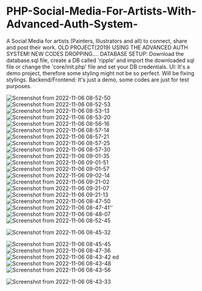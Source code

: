 # PHP-Social-Media-For-Artists-With-Advanced-Auth-System-
A Social Media for artists (Painters, Illustrators and all) to connect, share and post their work. OLD PROJECT(2019) USING THE ADVANCED AUTH SYSTEM! NEW CODES DROPPING....
DATABASE SETUP: Download the database.sql file, create a DB called 'ripple' and import the downloaded sql file or change the 'core/init.php' file and set your DB credentials.
UI: It's a demo project, therefore some styling might not be so perfect. Will be fixing stylings.
Backend/Frontend: It's just a demo, some codes are just for test purposes.

![Screenshot from 2022-11-06 08-52-50](https://user-images.githubusercontent.com/57121144/200161458-2dd80cde-17d2-4753-86b8-a3124b9bf1ad.png)
![Screenshot from 2022-11-06 08-52-53](https://user-images.githubusercontent.com/57121144/200161459-9a479489-0524-44d1-b7de-7cee3f362401.png)
![Screenshot from 2022-11-06 08-53-13](https://user-images.githubusercontent.com/57121144/200161460-e281709b-4dc9-4a05-a4ac-9ca9291362cd.png)
![Screenshot from 2022-11-06 08-53-20](https://user-images.githubusercontent.com/57121144/200161463-9e17eaea-98f8-4fcf-bd1f-eabf460ee597.png)
![Screenshot from 2022-11-06 08-56-16](https://user-images.githubusercontent.com/57121144/200161466-06eb4455-eb1e-4ce7-8a92-9d56b4682f3c.png)
![Screenshot from 2022-11-06 08-57-14](https://user-images.githubusercontent.com/57121144/200161467-f7e6fc34-84c7-4bd9-b4c0-b8ccebd16338.png)
![Screenshot from 2022-11-06 08-57-21](https://user-images.githubusercontent.com/57121144/200161472-a01630ed-fa7d-4b5e-a26a-9918d94a54ab.png)
![Screenshot from 2022-11-06 08-57-25](https://user-images.githubusercontent.com/57121144/200161477-2ff962ae-6711-4110-a7e3-43f09a8d4065.png)
![Screenshot from 2022-11-06 08-57-30](https://user-images.githubusercontent.com/57121144/200161478-238cd7c4-b710-48cb-b85b-bca3f8e7e4d7.png)
![Screenshot from 2022-11-06 09-01-35](https://user-images.githubusercontent.com/57121144/200161480-c5ebf30a-63f5-4c2d-8fb7-3729637ba983.png)
![Screenshot from 2022-11-06 09-01-51](https://user-images.githubusercontent.com/57121144/200161484-5bbd797b-bf27-4ff4-8884-a33b4c0ef76e.png)
![Screenshot from 2022-11-06 09-01-57](https://user-images.githubusercontent.com/57121144/200161488-2fb7d7bb-58a2-4241-aa2d-f8d41fe3ca00.png)
![Screenshot from 2022-11-06 09-02-14](https://user-images.githubusercontent.com/57121144/200161489-d4759290-98b7-4cf2-98a6-bbdb1b3f695a.png)
![Screenshot from 2022-11-06 09-21-02](https://user-images.githubusercontent.com/57121144/200161491-3550ad82-ef55-4b96-8bdd-1dabfad1faca.png)
![Screenshot from 2022-11-06 09-21-07](https://user-images.githubusercontent.com/57121144/200161495-459b3ea5-bb42-4d00-982e-d7826a1ee3f4.png)
![Screenshot from 2022-11-06 09-21-13](https://user-images.githubusercontent.com/57121144/200161499-8309327b-5999-4d58-a8c2-a83e17042737.png)
 ![Screenshot from 2022-11-06 08-47-50](https://user-images.githubusercontent.com/57121144/200161452-727b68d5-47d9-47ff-a54a-c955a19c1c72.png)
![Screenshot from 2022-11-06 08-47-41](https://user-images.githubusercontent.com/57121144/200161446-fcd878ae-72fa-44a5-af31-bb5106621a98.png)''![Screenshot from 2022-11-06 08-48-07](https://user-images.githubusercontent.com/57121144/200161453-59d39a86-ca79-4eb1-bd65-51cd3bc5ed41.png)
![Screenshot from 2022-11-06 08-52-45](https://user-images.githubusercontent.com/57121144/200161456-38e601d1-2bfd-460d-9545-e03912f7f6f2.png)

![Screenshot from 2022-11-06 08-45-32](https://user-images.githubusercontent.com/57121144/200161435-f14d7298-8b6a-4074-ad9a-fb79e391f547.png)

![Screenshot from 2022-11-06 08-45-45](https://user-images.githubusercontent.com/57121144/200161439-4166bb58-88aa-4dbc-89fb-014c08cff9a7.png)
![Screenshot from 2022-11-06 08-47-36](https://user-images.githubusercontent.com/57121144/200161440-fda6aa3c-564f-4ee9-83a6-a19d83a125fc.png)
![Screenshot from 2022-11-06 08-43-42](https://user-images.githubusercontent.com/57121144/200161427-c85fbd58-06b3-4531-b46b-e90d4dc904a6.png)
ed![Screenshot from 2022-11-06 08-43-48](https://user-images.githubusercontent.com/57121144/200161431-47ed0fe8-da9d-465f-bc6b-db516c5a3bfd.png)
![Screenshot from 2022-11-06 08-43-56](https://user-images.githubusercontent.com/57121144/200161432-d480b1a5-5214-42e8-986f-7507804c150b.png)

![Screenshot from 2022-11-06 08-43-33](https://user-images.githubusercontent.com/57121144/200161383-1698be9d-de42-4952-bedb-0ed78c61151a.png)
